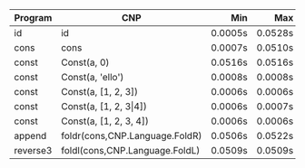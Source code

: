 Program | CNP | Min | Max
--- | --- | ---: | ---:
id | id | 0.0005s | 0.0528s
cons | cons | 0.0007s | 0.0510s
const | Const(a, 0) | 0.0516s | 0.0516s
const | Const(a, 'ello') | 0.0008s | 0.0008s
const | Const(a, [1, 2, 3]) | 0.0006s | 0.0006s
const | Const(a, [1, 2, 3\|4]) | 0.0006s | 0.0007s
const | Const(a, [1, 2, 3, 4]) | 0.0006s | 0.0006s
append | foldr(cons,CNP.Language.FoldR) | 0.0506s | 0.0522s
reverse3 | foldl(cons,CNP.Language.FoldL) | 0.0509s | 0.0509s
